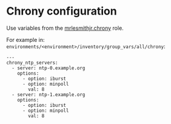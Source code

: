 # Chrony configuration

Use variables from the [mrlesmithjr.chrony](https://github.com/mrlesmithjr/ansible-chrony) role.

For example in: `environments/<environment>/inventory/group_vars/all/chrony`:

```
---
chrony_ntp_servers:
  - server: ntp-0.example.org
    options:
      - option: iburst
      - option: minpoll
        val: 8
  - server: ntp-1.example.org
    options:
      - option: iburst
      - option: minpoll
        val: 8

```
